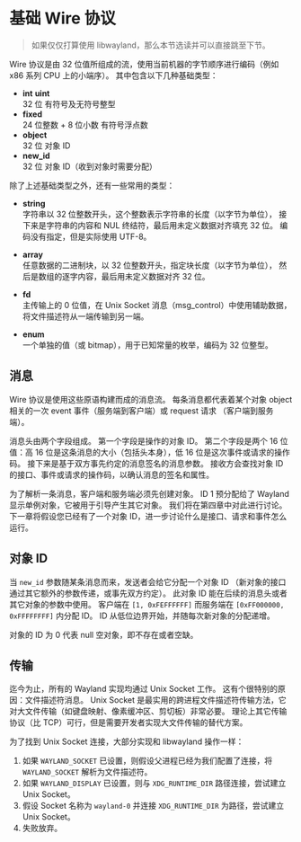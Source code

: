 # 基础 Wire 协议

> 如果仅仅打算使用 libwayland，那么本节选读并可以直接跳至下节。

Wire 协议是由 32 位值所组成的流，使用当前机器的字节顺序进行编码（例如 x86 系列 CPU 上的小端序）。
其中包含以下几种基础类型：

- **int** **uint**  
  32 位 有符号及无符号整型
- **fixed**  
  24 位整数 + 8 位小数 有符号浮点数
- **object**  
  32 位 对象 ID
- **new_id**  
  32 位 对象 ID（收到对象时需要分配）

除了上述基础类型之外，还有一些常用的类型：

- **string**  
  字符串以 32 位整数开头，这个整数表示字符串的长度（以字节为单位），
  接下来是字符串的内容和 NUL 终结符，最后用未定义数据对齐填充 32 位。
  编码没有指定，但是实际使用 UTF-8。

- **array**  
  任意数据的二进制块，以 32 位整数开头，指定块长度（以字节为单位），
  然后是数组的逐字内容，最后用未定义数据对齐 32 位。
- **fd**  
  主传输上的 0 位值，在 Unix Socket 消息（msg_control）中使用辅助数据，将文件描述符从一端传输到另一端。
- **enum**  
  一个单独的值（或 bitmap），用于已知常量的枚举，编码为 32 位整型。

## 消息

Wire 协议是使用这些原语构建而成的消息流。
每条消息都代表着某个对象 object 相关的一次 event 事件（服务端到客户端）或 request 请求 （客户端到服务端）。

消息头由两个字段组成。
第一个字段是操作的对象 ID。
第二个字段是两个 16 位值：高 16 位是这条消息的大小（包括头本身），低 16 位是这次事件或请求的操作码。
接下来是基于双方事先约定的消息签名的消息参数。
接收方会查找对象 ID 的接口、事件或请求的操作码，以确认消息的签名和属性。

为了解析一条消息，客户端和服务端必须先创建对象。
ID 1 预分配给了 Wayland 显示单例对象，它被用于引导产生其它对象。
我们将在第四章中对此进行讨论。
下一章将假设您已经有了一个对象 ID，进一步讨论什么是接口、请求和事件怎么运行。

## 对象 ID

当 `new_id` 参数随某条消息而来，发送者会给它分配一个对象 ID
（新对象的接口通过其它额外的参数传递，或事先双方约定）。
此对象 ID 能在后续的消息头或者其它对象的参数中使用。
客户端在 `[1, 0xFEFFFFFF]` 而服务端在 `[0xFF000000, 0xFFFFFFFF]` 内分配 ID。
ID 从低位边界开始，并随每次新对象的分配递增。

对象的 ID 为 0 代表 null 空对象，即不存在或者空缺。

## 传输

迄今为止，所有的 Wayland 实现均通过 Unix Socket 工作。
这有个很特别的原因：文件描述符消息。
Unix Socket 是最实用的跨进程文件描述符传输方法，它对大文件传输（如键盘映射、像素缓冲区、剪切板）非常必要。
理论上其它传输协议（比 TCP）可行，但是需要开发者实现大文件传输的替代方案。

为了找到 Unix Socket 连接，大部分实现和 libwayland 操作一样：

1. 如果 `WAYLAND_SOCKET` 已设置，则假设父进程已经为我们配置了连接，将 `WAYLAND_SOCKET` 解析为文件描述符。
2. 如果 `WAYLAND_DISPLAY` 已设置，则与 `XDG_RUNTIME_DIR` 路径连接，尝试建立 Unix Socket。
3. 假设 Socket 名称为 `wayland-0` 并连接 `XDG_RUNTIME_DIR` 为路径，尝试建立 Unix Socket。
4. 失败放弃。
